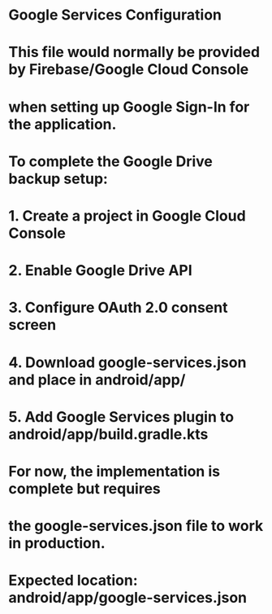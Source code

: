 # Google Services Configuration
# 
# This file would normally be provided by Firebase/Google Cloud Console
# when setting up Google Sign-In for the application.
# 
# To complete the Google Drive backup setup:
# 1. Create a project in Google Cloud Console
# 2. Enable Google Drive API
# 3. Configure OAuth 2.0 consent screen
# 4. Download google-services.json and place in android/app/
# 5. Add Google Services plugin to android/app/build.gradle.kts
#
# For now, the implementation is complete but requires
# the google-services.json file to work in production.

# Expected location: android/app/google-services.json